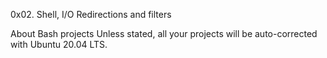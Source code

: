 0x02. Shell, I/O Redirections and filters

About Bash projects
Unless stated, all your projects will be auto-corrected with Ubuntu 20.04 LTS.


